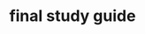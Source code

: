 ---
layout: course_page
title: final study guide
permalink: /245/final-study-guide/
parent_course: 245
---